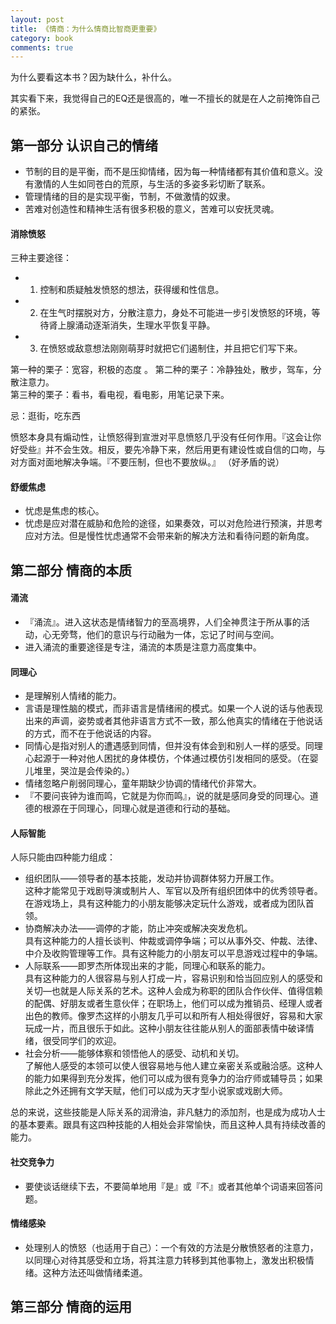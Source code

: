 ```yaml
---
layout: post
title: 《情商：为什么情商比智商更重要》
category: book
comments: true
---
```

为什么要看这本书？因为缺什么，补什么。

其实看下来，我觉得自己的EQ还是很高的，唯一不擅长的就是在人之前掩饰自己的紧张。

## 第一部分 认识自己的情绪

- 节制的目的是平衡，而不是压抑情绪，因为每一种情绪都有其价值和意义。没有激情的人生如同苍白的荒原，与生活的多姿多彩切断了联系。
- 管理情绪的目的是实现平衡，节制，不做激情的奴隶。
- 苦难对创造性和精神生活有很多积极的意义，苦难可以安抚灵魂。

#### 消除愤怒

三种主要途径：
- 1. 控制和质疑触发愤怒的想法，获得缓和性信息。
- 2. 在生气时摆脱对方，分散注意力，身处不可能进一步引发愤怒的环境，等待肾上腺涌动逐渐消失，生理水平恢复平静。
- 3. 在愤怒或敌意想法刚刚萌芽时就把它们遏制住，并且把它们写下来。

第一种的栗子：宽容，积极的态度  。
第二种的栗子：冷静独处，散步，驾车，分散注意力。  
第三种的栗子：看书，看电视，看电影，用笔记录下来。

忌：逛街，吃东西

愤怒本身具有煽动性，让愤怒得到宣泄对平息愤怒几乎没有任何作用。『这会让你好受些』并不会生效。相反，要先冷静下来，然后用更有建设性或自信的口吻，与对方面对面地解决争端。『不要压制，但也不要放纵。』 （好矛盾的说）

#### 舒缓焦虑

- 忧虑是焦虑的核心。
- 忧虑是应对潜在威胁和危险的途径，如果奏效，可以对危险进行预演，并思考应对方法。但是慢性忧虑通常不会带来新的解决方法和看待问题的新角度。

## 第二部分 情商的本质

#### 涌流
- 『涌流』。进入这状态是情绪智力的至高境界，人们全神贯注于所从事的活动，心无旁骛，他们的意识与行动融为一体，忘记了时间与空间。
- 进入涌流的重要途径是专注，涌流的本质是注意力高度集中。

#### 同理心
- 是理解别人情绪的能力。
- 言语是理性脑的模式，而非语言是情绪闹的模式。如果一个人说的话与他表现出来的声调，姿势或者其他非语言方式不一致，那么他真实的情绪在于他说话的方式，而不在于他说话的内容。
- 同情心是指对别人的遭遇感到同情，但并没有体会到和别人一样的感受。同理心起源于一种对他人困扰的身体模仿，个体通过模仿引发相同的感受。（在婴儿堆里，哭泣是会传染的。）
- 情绪忽略户削弱同理心，童年期缺少协调的情绪代价非常大。
- 『不要问丧钟为谁而鸣，它就是为你而鸣』，说的就是感同身受的同理心。道德的根源在于同理心，同理心就是道德和行动的基础。


#### 人际智能
人际只能由四种能力组成：

- 组织团队——领导者的基本技能，发动并协调群体努力开展工作。  
这种才能常见于戏剧导演或制片人、军官以及所有组织团体中的优秀领导者。在游戏场上，具有这种能力的小朋友能够决定玩什么游戏，或者成为团队首领。
- 协商解决办法——调停的才能，防止冲突或解决突发危机。  
具有这种能力的人擅长谈判、仲裁或调停争端；可以从事外交、仲裁、法律、中介及收购管理等工作。具有这种能力的小朋友可以平息游戏过程中的争端。
- 人际联系——即罗杰所体现出来的才能，同理心和联系的能力。  
具有这种能力的人很容易与别人打成一片，容易识别和恰当回应别人的感受和关切—也就是人际关系的艺术。这种人会成为称职的团队合作伙伴、值得信赖的配偶、好朋友或者生意伙伴；在职场上，他们可以成为推销员、经理人或者出色的教师。像罗杰这样的小朋友几乎可以和所有人相处得很好，容易和大家玩成一片，而且很乐于如此。这种小朋友往往能从别人的面部表情中破译情绪，很受同学们的欢迎。
- 社会分析——能够体察和领悟他人的感受、动机和关切。  
了解他人感受的本领可以使人很容易地与他人建立亲密关系或融洽感。这种人的能力如果得到充分发挥，他们可以成为很有竞争力的治疗师或辅导员；如果除此之外还拥有文学天赋，他们可以成为天才型小说家或戏剧大师。

总的来说，这些技能是人际关系的润滑油，非凡魅力的添加剂，也是成为成功人士的基本要素。跟具有这四种技能的人相处会非常愉快，而且这种人具有持续改善的能力。

#### 社交竞争力

- 要使谈话继续下去，不要简单地用『是』或『不』或者其他单个词语来回答问题。

#### 情绪感染

- 处理别人的愤怒（也适用于自己）：一个有效的方法是分散愤怒者的注意力，以同理心对待其感受和立场，将其注意力转移到其他事物上，激发出积极情绪。这种方法还叫做情绪柔道。

## 第三部分 情商的运用



















